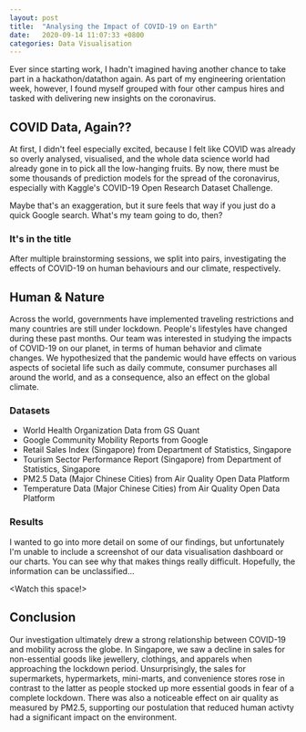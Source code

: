 ```yaml
---
layout: post
title:  "Analysing the Impact of COVID-19 on Earth"
date:   2020-09-14 11:07:33 +0800
categories: Data Visualisation
---
```


Ever since starting work, I hadn't imagined having another chance to take part in a hackathon/datathon again. As part of my engineering orientation week, however, I found myself grouped with four other campus hires and tasked with delivering new insights on the coronavirus.

## COVID Data, Again??
At first, I didn't feel especially excited, because I felt like COVID was already so overly analysed, visualised, and the whole data science world had already gone in to pick all the low-hanging fruits. By now, there must be some thousands of prediction models for the spread of the coronavirus, especially with Kaggle's COVID-19 Open Research Dataset Challenge.

Maybe that's an exaggeration, but it sure feels that way if you just do a quick Google search. What's my team going to do, then?

### It's in the title
After multiple brainstorming sessions, we split into pairs, investigating the effects of COVID-19 on human behaviours and our climate, respectively. 

## Human & Nature
Across the world, governments have implemented traveling restrictions and many countries are still under lockdown. People's lifestyles have changed during these past months. Our team was interested in studying the impacts of COVID-19 on our planet, in terms of human behavior and climate changes. We hypothesized that the pandemic would have effects on various aspects of societal life such as daily commute, consumer purchases all around the world, and as a consequence, also an effect on the global climate.

### Datasets
- World Health Organization Data from GS Quant
- Google Community Mobility Reports from Google
- Retail Sales Index (Singapore) from Department of Statistics, Singapore
- Tourism Sector Performance Report (Singapore) from Department of Statistics, Singapore
- PM2.5 Data (Major Chinese Cities) from Air Quality Open Data Platform
- Temperature Data (Major Chinese Cities) from Air Quality Open Data Platform

### Results
I wanted to go into more detail on some of our findings, but unfortunately I'm unable to include a screenshot of our data visualisation dashboard or our charts. You can see why that makes things really difficult. Hopefully, the information can be unclassified...

<Watch this space!>

## Conclusion
Our investigation ultimately drew a strong relationship between COVID-19 and mobility across the globe. In Singapore, we saw a decline in sales for non-essential goods like jewellery, clothings, and apparels when approaching the lockdown period. Unsurprisingly, the sales for supermarkets, hypermarkets, mini-marts, and convenience stores rose in contrast to the latter as people stocked up more essential goods in fear of a complete lockdown. There was also a noticeable effect on air quality as measured by PM2.5, supporting our postulation that reduced human activty had a significant impact on the environment.